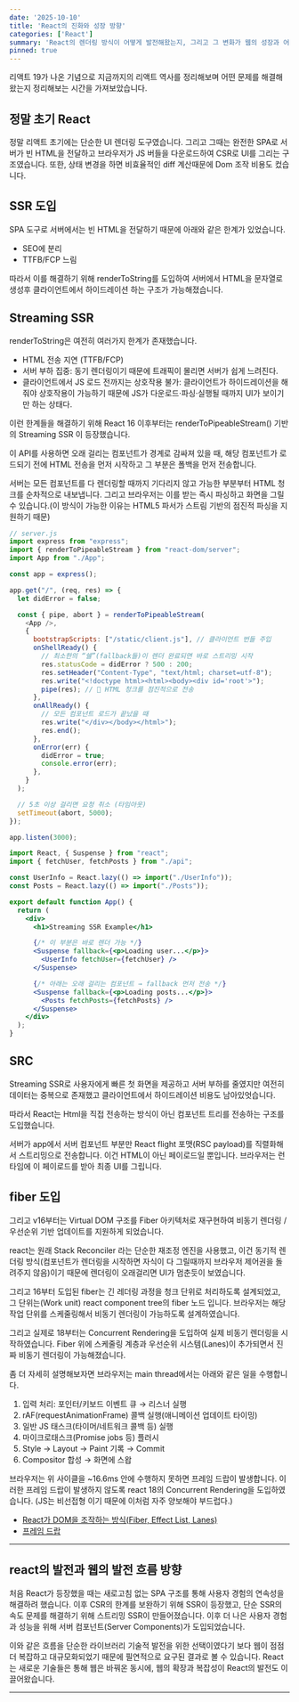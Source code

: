 ```yaml
---
date: '2025-10-10'
title: 'React의 진화와 성장 방향'
categories: ['React']
summary: 'React의 렌더링 방식이 어떻게 발전해왔는지, 그리고 그 변화가 웹의 성장과 어떤 관계를 맺어왔는지 살펴봅니다.'
pinned: true
---
```


리액트 19가 나온 기념으로 지금까지의 리액트 역사를 정리해보며 어떤 문제를 해결해왔는지 정리해보는 시간을 가져보았습니다.

## 정말 초기 React
정말 리액트 초기에는 단순한 UI 렌더링 도구였습니다. 그리고 그때는 완전한 SPA로 서버가 빈 HTML을 전달하고 브라우저가 JS 버들을 다운로드하여 CSR로 UI를 그리는 구조였습니다. 또한, 상태 변경을 하면 비효율적인 diff 계산때문에 Dom 조작 비용도 컸습니다. 

## SSR 도입
SPA 도구로 서버에서는 빈 HTML을 전달하기 때문에 아래와 같은 한계가 있었습니다.

- SEO에 분리
- TTFB/FCP 느림

따라서 이를 해결하기 위해 renderToString를 도입하여 서버에서 HTML을 문자열로 생성후 클라이언트에서 하이드레이션 하는 구조가 가능해졌습니다.

## Streaming SSR
renderToString은 여전히 여러가지 한계가 존재했습니다.

* HTML 전송 지연 (TTFB/FCP)
* 서버 부하 집중: 동기 렌더링이기 때문에 트래픽이 몰리면 서버가 쉽게 느려진다.
* 클라이언트에서 JS 로드 전까지는 상호작용 불가: 클라이언트가 하이드레이션을 해줘야 상호작용이 가능하기 때문에 JS가 다운로드·파싱·실행될 때까지 UI가 보이기만 하는 상태다.

이런 한계들을 해결하기 위해 React 16 이후부터는 renderToPipeableStream() 기반의 Streaming SSR 이 등장했습니다.

이 API를 사용하면 오래 걸리는 컴포넌트가 <Suspense> 경계로 감싸져 있을 때, 해당 컴포넌트가 로드되기 전에 HTML 전송을 먼저 시작하고 그 부분은 폴백을 먼저 전송합니다.

서버는 모든 컴포넌트를 다 렌더링할 때까지 기다리지 않고 가능한 부분부터 HTML 청크를 순차적으로 내보냅니다. 그리고 브라우저는 이를 받는 즉시 파싱하고 화면을 그릴 수 있습니다.(이 방식이 가능한 이유는 HTML5 파서가 스트림 기반의 점진적 파싱을 지원하기 때문)

```javascript
// server.js
import express from "express";
import { renderToPipeableStream } from "react-dom/server";
import App from "./App";

const app = express();

app.get("/", (req, res) => {
  let didError = false;

  const { pipe, abort } = renderToPipeableStream(
    <App />,
    {
      bootstrapScripts: ["/static/client.js"], // 클라이언트 번들 주입
      onShellReady() {
        // 최소한의 “쉘”(fallback들)이 렌더 완료되면 바로 스트리밍 시작
        res.statusCode = didError ? 500 : 200;
        res.setHeader("Content-Type", "text/html; charset=utf-8");
        res.write("<!doctype html><html><body><div id='root'>");
        pipe(res); // 🚀 HTML 청크를 점진적으로 전송
      },
      onAllReady() {
        // 모든 컴포넌트 로드가 끝났을 때
        res.write("</div></body></html>");
        res.end();
      },
      onError(err) {
        didError = true;
        console.error(err);
      },
    }
  );

  // 5초 이상 걸리면 요청 취소 (타임아웃)
  setTimeout(abort, 5000);
});

app.listen(3000);
```

```jsx
import React, { Suspense } from "react";
import { fetchUser, fetchPosts } from "./api";

const UserInfo = React.lazy(() => import("./UserInfo"));
const Posts = React.lazy(() => import("./Posts"));

export default function App() {
  return (
    <div>
      <h1>Streaming SSR Example</h1>

      {/* 이 부분은 바로 렌더 가능 */}
      <Suspense fallback={<p>Loading user...</p>}>
        <UserInfo fetchUser={fetchUser} />
      </Suspense>

      {/* 아래는 오래 걸리는 컴포넌트 → fallback 먼저 전송 */}
      <Suspense fallback={<p>Loading posts...</p>}>
        <Posts fetchPosts={fetchPosts} />
      </Suspense>
    </div>
  );
}
```

## SRC

Streaming SSR로 사용자에게 빠른 첫 화면을 제공하고 서버 부하를 줄였지만 여전히 데이터는 중복으로 존재했고 클라이언트에서 하이드레이션 비용도 남아있엇습니다.

따라서 React는 Html을 직접 전송하는 방식이 아닌 컴포넌트 트리를 전송하는 구조를 도입했습니다.

서버가 app에서 서버 컴포넌트 부분만 React flight 포맷(RSC payload)를 직렬화해서 스트리밍으로 전송합니다. 이건 HTML이 아닌 페이로드일 뿐입니다. 브라우저는 런타임에 이 페이로드를 받아 최종 UI를 그립니다.


## fiber 도입
그리고 v16부터는 Virtual DOM 구조를 Fiber 아키텍처로 재구현하여 비동기 렌더링 / 우선순위 기반 업데이트를 지원하게 되었습니다.

react는 원래 Stack Reconciler 라는 단순한 재조정 엔진을 사용했고, 이건 동기적 렌더링 방식(컴포넌트가 렌더링을 시작하면 자식이 다 그릴때까지 브라우저 제어권을 돌려주지 않음)이기 때문에 렌더링이 오래걸리면 UI가 멈춘듯이 보였습니다.

그리고 16부터 도입된 fiber는 긴 레더링 과정을 청크 단위로 처리하도록 설계되었고, 그 단위는(Work unit) react component tree의 fiber 노드 입니다. 브라우저는 해당 작업 단위를 스케줄링해서 비동기 렌더링이 가능하도록 설계하였습니다. 

그리고 실제로 18부터는 Concurrent Rendering을 도입하여 실제 비동기 렌더링을 시작하였습니다. Fiber 위에 스케줄링 계층과 우선순위 시스템(Lanes)이 추가되면서 진짜 비동기 렌더링이 가능해졌습니다.

좀 더 자세히 설명해보자면 브라우저는 main thread에서는 아래와 같은 일을 수행합니다.
1. 입력 처리: 포인터/키보드 이벤트 큐 → 리스너 실행
2. rAF(requestAnimationFrame) 콜백 실행(애니메이션 업데이트 타이밍)
3. 일반 JS 태스크(타이머/네트워크 콜백 등) 실행
4. 마이크로태스크(Promise jobs 등) 플러시
5. Style → Layout → Paint 기록 → Commit
6. Compositor 합성 → 화면에 스왑

브라우저는 위 사이클을 ~16.6ms 안에 수행하지 못하면 프레임 드랍이 발생합니다. 이러한 프레임 드랍이 발생하지 않도록 react 18의 Concurrent Rendering을 도입하였습니다. (JS는 비선접형 이기 때문에 이처럼 자주 양보해야 부드럽다.)


* [React가 DOM을 조작하는 방식(Fiber, Effect List, Lanes)](https://boyeon.vercel.app/posts/react/react-dom/)
* [프레임 드랍](https://boyeon.vercel.app/posts/browser/frame/)

---

## react의 발전과 웹의 발전 흐름 방향

처음 React가 등장했을 때는 새로고침 없는 SPA 구조를 통해 사용자 경험의 연속성을 해결하려 했습니다. 이후 CSR의 한계를 보완하기 위해 SSR이 등장했고, 단순 SSR의 속도 문제를 해결하기 위해 스트리밍 SSR이 만들어졌습니다. 이후 더 나은 사용자 경험과 성능을 위해 서버 컴포넌트(Server Components)가 도입되었습니다.

이와 같은 흐름을 단순한 라이브러리 기술적 발전을 위한 선택이였다기 보다 웹이 점점 더 복잡하고 대규모화되었기 때문에 필연적으로 요구된 결과로 볼 수 있습니다. React는 새로운 기술들은 통해 웹은 바꿔온 동시에, 웹의 확장과 복잡성이 React의 발전도 이끌어왔습니다.

---